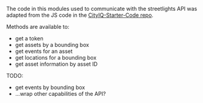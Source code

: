 The code in this modules used to communicate with the streetlights API was adapted from the JS code in the [CityIQ-Starter-Code repo](https://github.com/CityIQ/CityIQ-Starter-Code).

Methods are available to:
- get a token
- get assets by a bounding box
- get events for an asset
- get locations for a bounding box
- get asset information by asset ID

TODO:
- get events by bounding box
- ...wrap other capabilities of the API?
